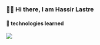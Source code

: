 ### 👋🏽 Hi there, I am Hassir Lastre

#### 🎯 technologies learned

<img src="https://img.shields.io/badge/Tableau-E97627?style=for-the-badge&logo=Tableau&logoColor=white" />
